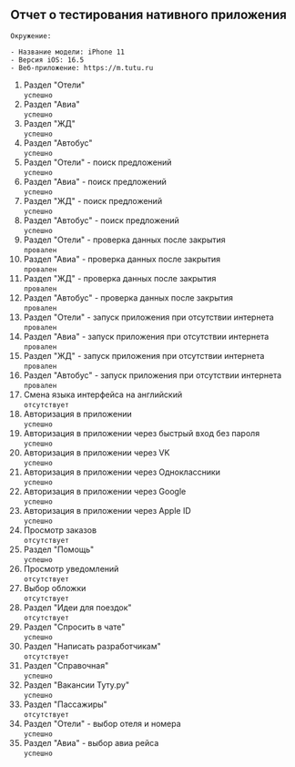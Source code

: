 ## **Отчет о тестирования нативного приложения**
```
Окружение:

- Название модели: iPhone 11
- Версия iOS: 16.5
- Веб-приложение: https://m.tutu.ru
```

1. Раздел "Отели"  
`успешно`
2. Раздел "Авиа"  
`успешно`
3. Раздел "ЖД"  
`успешно`
4. Раздел "Автобус"  
`успешно`
5. Раздел "Отели" - поиск предложений  
`успешно`
6. Раздел "Авиа" - поиск предложений  
`успешно`
7. Раздел "ЖД" - поиск предложений  
`успешно`
8. Раздел "Автобус" - поиск предложений  
`успешно`
9. Раздел "Отели" - проверка данных после закрытия  
`провален`
10. Раздел "Авиа" - проверка данных после закрытия  
`провален`
11. Раздел "ЖД" - проверка данных после закрытия  
`провален`
12. Раздел "Автобус" - проверка данных после закрытия  
`провален`
13. Раздел "Отели" - запуск приложения при отсутствии интернета  
`провален`
14. Раздел "Авиа" - запуск приложения при отсутствии интернета  
`провален`
15. Раздел "ЖД" - запуск приложения при отсутствии интернета  
`провален`
16. Раздел "Автобус" - запуск приложения при отсутствии интернета  
`провален`
17. Смена языка интерфейса на английский  
`отсутствует`
18. Авторизация в приложении  
`успешно`
19. Авторизация в приложении через быстрый вход без пароля  
`успешно`
20. Авторизация в приложении через VK  
`успешно`
21. Авторизация в приложении через Одноклассники  
`успешно`
22. Авторизация в приложении через Google  
`успешно`
23. Авторизация в приложении через Apple ID  
`успешно`
24. Просмотр заказов  
`отсутствует`
25. Раздел "Помощь"  
`успешно`
26. Просмотр уведомлений  
`отсутствует`
27. Выбор обложки  
`отсутствует`
28. Раздел "Идеи для поездок"  
`отсутствует`
29. Раздел "Спросить в чате"  
`успешно`
30. Раздел "Написать разработчикам"  
`отсутствует`
31. Раздел "Справочная"  
`успешно`
32. Раздел "Вакансии Туту.ру"  
`успешно`
33. Раздел "Пассажиры"  
`отсутствует`
34. Раздел "Отели" - выбор отеля и номера  
`успешно`
35. Раздел "Авиа" - выбор авиа рейса  
`успешно`